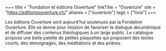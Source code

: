 +++
title = "Fondation et éditions Ouverture"
linkTitle = "Ouverture"
site = "https://editionsouverture.ch/"
aliases = ["ouverture"]
tags = ["livre"]
+++

Les éditions Ouverture sont aujourd’hui soutenues par la Fondation Ouverture. Elle se donne pour mission de favoriser le dialogue œcuménique et de diffuser des contenus théologiques à un large public. Le catalogue propose une belle palette de petites plaquettes qui proposent des textes courts, des témoignages, des méditations et des prières.

